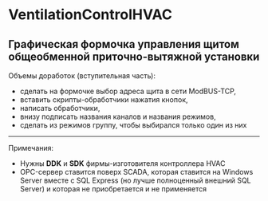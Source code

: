 # VentilationControlHVAC
Графическая формочка управления щитом общеобменной приточно-вытяжной установки
----
Объемы доработок (вступительная часть):
 - сделать на формочке выбор адреса щита в сети ModBUS-TCP,
 - вставить скрипты-обработчики нажатия кнопок,
 - написать обработчики,
 - внизу подписать названия каналов и названия режимов,
 - сделать из режимов группу, чтобы выбирался только один из них

----
Примечания:
 - Нужны **DDK** и **SDK** фирмы-изготовителя контроллера HVAC
 - OPC-сервер ставится поверх SCADA, которая ставится на Windows Server вместе с SQL Express (но лучше полноценный внешний SQL Server) и которая не приобретается и не применяется
 

